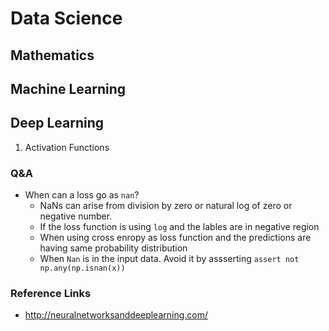 # Data Science 

## Mathematics


## Machine Learning


## Deep Learning
1. Activation Functions

### Q&A
- When can a loss go as `nan`?
  - NaNs can arise from division by zero or natural log of zero or negative number. 
  - If the loss function is using `log` and the lables are in negative region
  - When using cross enropy as loss function and the predictions are having same probability distribution
  - When `Nan` is in the input data. Avoid it by assserting `assert not np.any(np.isnan(x))`

### Reference Links
- http://neuralnetworksanddeeplearning.com/

